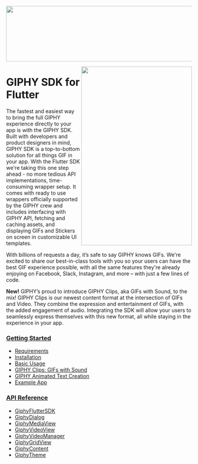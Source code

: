 <p align="center">
<img width="750" height="150" src="https://github.com/Giphy/giphy-flutter-sdk/blob/main/docs/assets/sdk_logo.gif">
</p>

<img align="right" width="300" height="483" src="https://github.com/Giphy/giphy-flutter-sdk/blob/main/docs/assets/example_app.gif">

# GIPHY SDK for Flutter

The fastest and easiest way to bring the full GIPHY experience directly to your app is with the GIPHY SDK. Built with
developers and product designers in mind, GIPHY SDK is a top-to-bottom solution for all things GIF in your app. With the
Flutter SDK we're taking this one step ahead - no more tedious API implementations, time-consuming wrapper setup.
It comes with ready to use wrappers officially supported by the GIPHY crew and includes interfacing with GIPHY API,
fetching and caching assets, and displaying GIFs and Stickers on screen in customizable UI templates.

With billions of requests a day, it’s safe to say GIPHY knows GIFs. We're excited to share our best-in-class tools with
you so your users can have the best GIF experience possible, with all the same features they're already enjoying on
Facebook, Slack, Instagram, and more – with just a few lines of code.

**New!**  GIPHY’s proud to introduce GIPHY Clips, aka GIFs with Sound, to the mix! GIPHY Clips is our newest content
format
at the intersection of GIFs and Video. They combine the expression and entertainment of GIFs, with the added engagement
of audio. Integrating the SDK will allow your users to seamlessly express themselves with this new format, all while
staying in the experience in your app.

### [Getting Started](docs/getting-started.md)

- [Requirements](docs/getting-started.md#requirements)
- [Installation](docs/getting-started.md#installation)
- [Basic Usage](docs/getting-started.md#basic-usage)
- [GIPHY Clips: GIFs with Sound](docs/clips.md)
- [GIPHY Animated Text Creation](docs/animated.md)
- [Example App](https://github.com/Giphy/giphy-flutter-sdk/tree/main/example)

### [API Reference](docs/api.md)

- [GiphyFlutterSDK](docs/api.md#giphyfluttersdk)
- [GiphyDialog](docs/api.md#giphydialog)
- [GiphyMediaView](docs/api.md#giphymediaview)
- [GiphyVideoView](docs/api.md#giphyvideoview)
- [GiphyVideoManager](docs/api.md#giphyvideomanager)
- [GiphyGridView](docs/api.md#giphygridview)
- [GiphyContent](docs/api.md#giphycontent)
- [GiphyTheme](docs/api.md#giphytheme)

